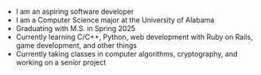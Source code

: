 - I am an aspiring software developer
- I am a Computer Science major at the University of Alabama
- Graduating with M.S. in Spring 2025
- Currently learning C/C++, Python, web development with Ruby on Rails, game development, and other things
- Currently taking classes in computer algorithms, cryptography, and working on a senior project

<!---
Bryce-T/Bryce-T is a ✨ special ✨ repository because its `README.md` (this file) appears on your GitHub profile.
You can click the Preview link to take a look at your changes.
--->
